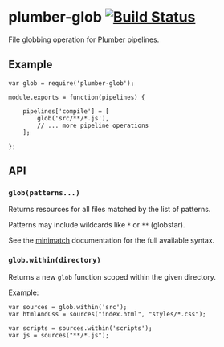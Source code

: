 plumber-glob [![Build Status](https://travis-ci.org/plumberjs/plumber-glob.png?branch=master)](https://travis-ci.org/plumberjs/plumber-glob)
============

File globbing operation for [Plumber](https://github.com/plumberjs/plumber) pipelines.

## Example

    var glob = require('plumber-glob');

    module.exports = function(pipelines) {

        pipelines['compile'] = [
            glob('src/**/*.js'),
            // ... more pipeline operations
        ];

    };


## API

### `glob(patterns...)`

Returns resources for all files matched by the list of patterns.

Patterns may include wildcards like `*` or `**` (globstar).

See the [minimatch](https://github.com/isaacs/minimatch) documentation for the full available syntax.

### `glob.within(directory)`

Returns a new `glob` function scoped within the given directory.

Example:

    var sources = glob.within('src');
    var htmlAndCss = sources("index.html", "styles/*.css");

    var scripts = sources.within('scripts');
    var js = sources("**/*.js");
